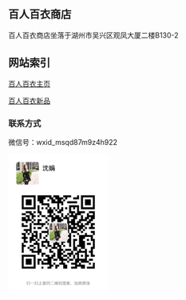## 百人百衣商店

百人百衣商店坐落于湖州市吴兴区观凤大厦二楼B130-2

## 网站索引
[百人百衣主页](https://m.brby.store)

[百人百衣新品](https://new.brby.store)

### 联系方式

微信号：wxid_msqd87m9z4h922

<img src="./img/shenjuan.jpeg" width="200" alt="微信号：wxid_msqd87m9z4h922">

